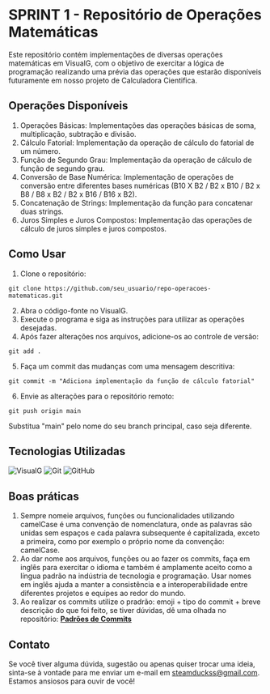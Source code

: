 <!DOCTYPE html>
<html lang="pt-br">
<head>
    <meta charset="UTF-8">
    <meta name="viewport" content="width=device-width, initial-scale=1.0">
</head>
<body>
    <h1>SPRINT 1 - Repositório de Operações Matemáticas</h1>
    <p>Este repositório contém implementações de diversas operações matemáticas em VisualG, com o objetivo de exercitar a lógica de programação realizando uma prévia das operações que estarão disponíveis futuramente em nosso projeto de Calculadora Cientifica.</p>
    <h2>Operações Disponíveis</h2>
    <ol>
        <li>Operações Básicas: Implementações das operações básicas de soma, multiplicação, subtração e divisão.</li>
        <li>Cálculo Fatorial: Implementação da operação de cálculo do fatorial de um número.</li>
        <li>Função de Segundo Grau: Implementação da operação de cálculo de função de segundo grau.</li>
        <li>Conversão de Base Numérica: Implementação de operações de conversão entre diferentes bases numéricas (B10 X B2 / B2 x B10 / B2 x B8 / B8 x B2 / B2 x B16 / B16 x B2).</li>
        <li>Concatenação de Strings: Implementação da função para concatenar duas strings.</li>
        <li>Juros Simples e Juros Compostos: Implementação das operações de cálculo de juros simples e juros compostos.</li>
    </ol>
   <h2>Como Usar</h2>
<ol>
    <li>Clone o repositório:</li>
</ol>
<pre><code>git clone https://github.com/seu_usuario/repo-operacoes-matematicas.git</code></pre>
<ol start="2">
    <li>Abra o código-fonte no VisualG.</li>
    <li>Execute o programa e siga as instruções para utilizar as operações desejadas.</li>
    <li>Após fazer alterações nos arquivos, adicione-os ao controle de versão:</li>
</ol>
<pre><code>git add .</code></pre>
<ol start="5">
    <li>Faça um commit das mudanças com uma mensagem descritiva:</li>
</ol>
<pre><code>git commit -m "Adiciona implementação da função de cálculo fatorial"</code></pre>
<ol start="6">
    <li>Envie as alterações para o repositório remoto:</li>
</ol>
<pre><code>git push origin main</code></pre>
<p>Substitua "main" pelo nome do seu branch principal, caso seja diferente.</p>

## Tecnologias Utilizadas

 ![VisualG](https://img.shields.io/badge/VisualG-333333?style=for-the-badge&logo=visualstudio)
 ![Git](https://img.shields.io/badge/Git-333333?style=for-the-badge&logo=git)
 ![GitHub](https://img.shields.io/badge/GitHub-333333?style=for-the-badge&logo=github)

 ## Boas práticas

 1. Sempre nomeie arquivos, funções ou funcionalidades utilizando camelCase é uma convenção de nomenclatura, onde as palavras são unidas sem espaços e cada palavra subsequente é capitalizada, exceto a primeira, como por exemplo o próprio nome da convenção: camelCase.
 2. Ao dar nome aos arquivos, funções ou ao fazer os commits, faça em inglês para exercitar o idioma e também é amplamente aceito como a língua padrão na indústria de tecnologia e programação. Usar nomes em inglês ajuda a manter a consistência e a interoperabilidade entre diferentes projetos e equipes ao redor do mundo.
 3. Ao realizar os commits utilize o pradrão: emoji + tipo do commit + breve descrição do que foi feito, se tiver dúvidas, dê uma olhada no repositório: 
[**Padrões de Commits**](https://github.com/arafaellacruz/padroes-de-commits)

## Contato

Se você tiver alguma dúvida, sugestão ou apenas quiser trocar uma ideia, sinta-se à vontade para me enviar um e-mail em [steamduckss@gmail.com](mailto:steamduckss@gmail.com). 
Estamos ansiosos para ouvir de você!



</body>
</html>
